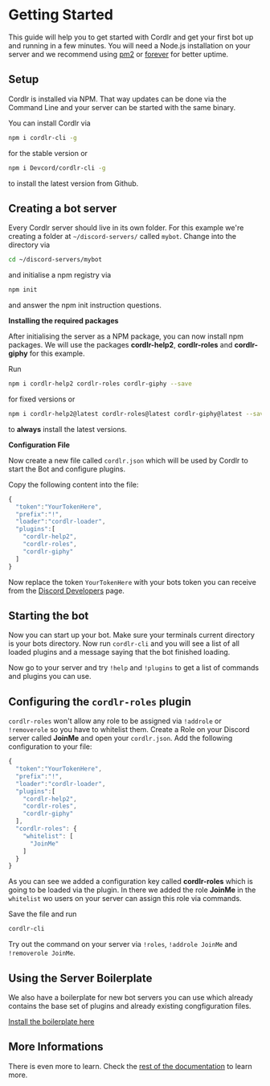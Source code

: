 # Getting Started

This guide will help you to get started with Cordlr and get your first bot up and running in a few minutes. You will need a Node.js installation on your server and we recommend using [pm2](https://www.npmjs.com/package/pm2) or [forever](https://www.npmjs.com/package/forever) for better uptime.

## Setup

Cordlr is installed via NPM. That way updates can be done via the Command Line and your server can be started with the same binary.

You can install Cordlr via 
```sh
npm i cordlr-cli -g
``` 

for the stable version or 
```sh
npm i Devcord/cordlr-cli -g
```
to install the latest version from Github.

## Creating a bot server

Every Cordlr server should live in its own folder. For this example we're creating a folder at `~/discord-servers/` called `mybot`. Change into the directory via 
```sh
cd ~/discord-servers/mybot
```

and initialise a npm registry via 

```sh
npm init
```

and answer the npm init instruction questions.

**Installing the required packages**

After initialising the server as a NPM package, you can now install npm packages. We will use the packages **cordlr-help2**, **cordlr-roles** and **cordlr-giphy** for this example.

Run 
```sh
npm i cordlr-help2 cordlr-roles cordlr-giphy --save
```

for fixed versions or 

```sh
npm i cordlr-help2@latest cordlr-roles@latest cordlr-giphy@latest --save
``` 

to **always** install the latest versions.

**Configuration File**

Now create a new file called `cordlr.json` which will be used by Cordlr to start the Bot and configure plugins.

Copy the following content into the file:

```js
{
  "token":"YourTokenHere",
  "prefix":"!",
  "loader":"cordlr-loader",
  "plugins":[
    "cordlr-help2",
    "cordlr-roles",
    "cordlr-giphy"
  ]
}
```

Now replace the token `YourTokenHere` with your bots token you can receive from the [Discord Developers](https://discordapp.com/developers/applications/me) page.

## Starting the bot

Now you can start up your bot. Make sure your terminals current directory is your bots directory. Now run `cordlr-cli` and you will see a list of all loaded plugins and a message saying that the bot finished loading.

Now go to your server and try `!help` and `!plugins` to get a list of commands and plugins you can use.

## Configuring the `cordlr-roles` plugin

`cordlr-roles` won't allow any role to be assigned via `!addrole` or `!removerole` so you have to whitelist them. Create a Role on your Discord server called **JoinMe** and open your `cordlr.json`. Add the following configuration to your file:

```js
{
  "token":"YourTokenHere",
  "prefix":"!",
  "loader":"cordlr-loader",
  "plugins":[
    "cordlr-help2",
    "cordlr-roles",
    "cordlr-giphy"
  ],
  "cordlr-roles": {
    "whitelist": [
      "JoinMe"
    ]
  }
}
```

As you can see we added a configuration key called **cordlr-roles** which is going to be loaded via the plugin. In there we added the role **JoinMe** in the `whitelist` wo users on your server can assign this role via commands.

Save the file and run

```sh
cordlr-cli
``` 

Try out the command on your server via `!roles`, `!addrole JoinMe` and `!removerole JoinMe`.

## Using the Server Boilerplate

We also have a boilerplate for new bot servers you can use which already contains the base set of plugins and already existing congfiguration files.

[Install the boilerplate here](https://github.com/Devcord/cordlr-server-boilerplate)

## More Informations

There is even more to learn. Check the [rest of the documentation](./) to learn more.
